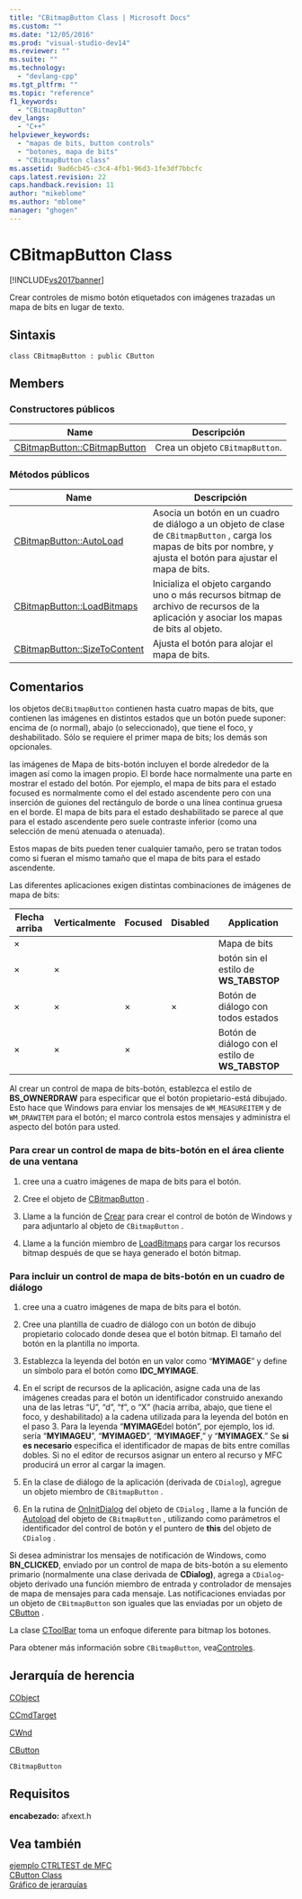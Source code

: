 ```yaml
---
title: "CBitmapButton Class | Microsoft Docs"
ms.custom: ""
ms.date: "12/05/2016"
ms.prod: "visual-studio-dev14"
ms.reviewer: ""
ms.suite: ""
ms.technology: 
  - "devlang-cpp"
ms.tgt_pltfrm: ""
ms.topic: "reference"
f1_keywords: 
  - "CBitmapButton"
dev_langs: 
  - "C++"
helpviewer_keywords: 
  - "mapas de bits, button controls"
  - "botones, mapa de bits"
  - "CBitmapButton class"
ms.assetid: 9ad6cb45-c3c4-4fb1-96d3-1fe3df7bbcfc
caps.latest.revision: 22
caps.handback.revision: 11
author: "mikeblome"
ms.author: "mblome"
manager: "ghogen"
---
```

# CBitmapButton Class
[!INCLUDE[vs2017banner](../../assembler/inline/includes/vs2017banner.md)]

Crear controles de mismo botón etiquetados con imágenes trazadas un mapa de bits en lugar de texto.  
  
## Sintaxis  
  
```  
class CBitmapButton : public CButton  
```  
  
## Members  
  
### Constructores públicos  
  
|Name|Descripción|  
|----------|-----------------|  
|[CBitmapButton::CBitmapButton](../Topic/CBitmapButton::CBitmapButton.md)|Crea un objeto `CBitmapButton`.|  
  
### Métodos públicos  
  
|Name|Descripción|  
|----------|-----------------|  
|[CBitmapButton::AutoLoad](../Topic/CBitmapButton::AutoLoad.md)|Asocia un botón en un cuadro de diálogo a un objeto de clase de `CBitmapButton` , carga los mapas de bits por nombre, y ajusta el botón para ajustar el mapa de bits.|  
|[CBitmapButton::LoadBitmaps](../Topic/CBitmapButton::LoadBitmaps.md)|Inicializa el objeto cargando uno o más recursos bitmap de archivo de recursos de la aplicación y asociar los mapas de bits al objeto.|  
|[CBitmapButton::SizeToContent](../Topic/CBitmapButton::SizeToContent.md)|Ajusta el botón para alojar el mapa de bits.|  
  
## Comentarios  
 los objetos de`CBitmapButton` contienen hasta cuatro mapas de bits, que contienen las imágenes en distintos estados que un botón puede suponer: encima de \(o normal\), abajo \(o seleccionado\), que tiene el foco, y deshabilitado.  Sólo se requiere el primer mapa de bits; los demás son opcionales.  
  
 las imágenes de Mapa de bits\-botón incluyen el borde alrededor de la imagen así como la imagen propio.  El borde hace normalmente una parte en mostrar el estado del botón.  Por ejemplo, el mapa de bits para el estado focused es normalmente como el del estado ascendente pero con una inserción de guiones del rectángulo de borde o una línea continua gruesa en el borde.  El mapa de bits para el estado deshabilitado se parece al que para el estado ascendente pero suele contraste inferior \(como una selección de menú atenuada o atenuada\).  
  
 Estos mapas de bits pueden tener cualquier tamaño, pero se tratan todos como si fueran el mismo tamaño que el mapa de bits para el estado ascendente.  
  
 Las diferentes aplicaciones exigen distintas combinaciones de imágenes de mapa de bits:  
  
|Flecha arriba|Verticalmente|Focused|Disabled|Application|  
|-------------------|-------------------|-------------|--------------|-----------------|  
|×||||Mapa de bits|  
|×|×|||botón sin el estilo de **WS\_TABSTOP**|  
|×|×|×|×|Botón de diálogo con todos estados|  
|×|×|×||Botón de diálogo con el estilo de **WS\_TABSTOP**|  
  
 Al crear un control de mapa de bits\-botón, establezca el estilo de **BS\_OWNERDRAW** para especificar que el botón propietario\-está dibujado.  Esto hace que Windows para enviar los mensajes de `WM_MEASUREITEM` y de `WM_DRAWITEM` para el botón; el marco controla estos mensajes y administra el aspecto del botón para usted.  
  
### Para crear un control de mapa de bits\-botón en el área cliente de una ventana  
  
1.  cree una a cuatro imágenes de mapa de bits para el botón.  
  
2.  Cree el objeto de [CBitmapButton](../Topic/CBitmapButton::CBitmapButton.md) .  
  
3.  Llame a la función de [Crear](../Topic/CButton::Create.md) para crear el control de botón de Windows y para adjuntarlo al objeto de `CBitmapButton` .  
  
4.  Llame a la función miembro de [LoadBitmaps](../Topic/CBitmapButton::LoadBitmaps.md) para cargar los recursos bitmap después de que se haya generado el botón bitmap.  
  
### Para incluir un control de mapa de bits\-botón en un cuadro de diálogo  
  
1.  cree una a cuatro imágenes de mapa de bits para el botón.  
  
2.  Cree una plantilla de cuadro de diálogo con un botón de dibujo propietario colocado donde desea que el botón bitmap.  El tamaño del botón en la plantilla no importa.  
  
3.  Establezca la leyenda del botón en un valor como “**MYIMAGE**” y define un símbolo para el botón como **IDC\_MYIMAGE**.  
  
4.  En el script de recursos de la aplicación, asigne cada una de las imágenes creadas para el botón un identificador construido anexando una de las letras “U”, “d”, “f”, o “X” \(hacia arriba, abajo, que tiene el foco, y deshabilitado\) a la cadena utilizada para la leyenda del botón en el paso 3.  Para la leyenda “**MYIMAGE**del botón”, por ejemplo, los id. sería “**MYIMAGEU**”, “**MYIMAGED**”, “**MYIMAGEF**,” y “**MYIMAGEX**.” Se **si es necesario** especifica el identificador de mapas de bits entre comillas dobles.  Si no el editor de recursos asignar un entero al recurso y MFC producirá un error al cargar la imagen.  
  
5.  En la clase de diálogo de la aplicación \(derivada de `CDialog`\), agregue un objeto miembro de `CBitmapButton` .  
  
6.  En la rutina de [OnInitDialog](../Topic/CDialog::OnInitDialog.md) del objeto de `CDialog` , llame a la función de [Autoload](../Topic/CBitmapButton::AutoLoad.md) del objeto de `CBitmapButton` , utilizando como parámetros el identificador del control de botón y el puntero de **this** del objeto de `CDialog` .  
  
 Si desea administrar los mensajes de notificación de Windows, como **BN\_CLICKED**, enviado por un control de mapa de bits\-botón a su elemento primario \(normalmente una clase derivada de **CDialog\)**, agrega a `CDialog`\- objeto derivado una función miembro de entrada y controlador de mensajes de mapa de mensajes para cada mensaje.  Las notificaciones enviadas por un objeto de `CBitmapButton` son iguales que las enviadas por un objeto de [CButton](../../mfc/reference/cbutton-class.md) .  
  
 La clase [CToolBar](../../mfc/reference/ctoolbar-class.md) toma un enfoque diferente para bitmap los botones.  
  
 Para obtener más información sobre `CBitmapButton`, vea[Controles](../../mfc/controls-mfc.md).  
  
## Jerarquía de herencia  
 [CObject](../../mfc/reference/cobject-class.md)  
  
 [CCmdTarget](../../mfc/reference/ccmdtarget-class.md)  
  
 [CWnd](../../mfc/reference/cwnd-class.md)  
  
 [CButton](../../mfc/reference/cbutton-class.md)  
  
 `CBitmapButton`  
  
## Requisitos  
 **encabezado:** afxext.h  
  
## Vea también  
 [ejemplo CTRLTEST de MFC](../../top/visual-cpp-samples.md)   
 [CButton Class](../../mfc/reference/cbutton-class.md)   
 [Gráfico de jerarquías](../../mfc/hierarchy-chart.md)